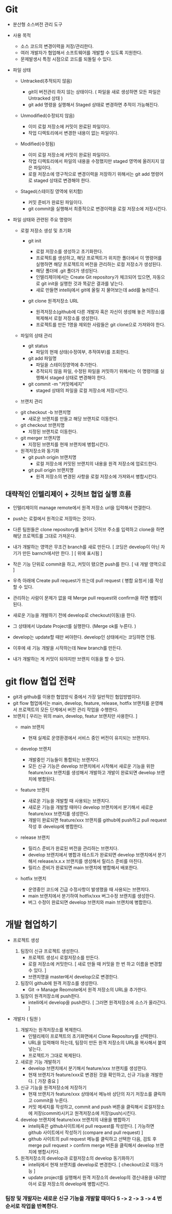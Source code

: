 # Git

+ 분산형 소스버전 관리 도구
+ 사용 목적
  - 소스 코드의 변경이력을 저장/관리한다.
  - 여러 개발자가 협업해서 소프트웨어를 개발할 수 있도록 지원한다.
  - 문제발생시 특정 시점으로 코드를 되돌릴 수 있다.

+ 파일 상태
  - Untracked(추적되지 않음)
    * git이 버전관리 하지 않는 상태이다. ( 파일을 새로 생성하면 모든 파일은 Untracked 상태 )
    * git add 명령을 실행해서 Staged 상태로 변경하면 추적이 가능해진다.
      
  - Unmodified(수정되지 않음)
    * 이미 로컬 저장소에 커밋이 완료된 파일이다.
    * 작업 디렉토리에서 변경한 내용이 없는 파일이다.
      
  - Modified(수정됨)
    * 이미 로컬 저장소에 커밋이 완료된 파일이다.
    * 작업 디렉토리에서 파일의 내용을 수정했지만 staged 영역에 올려지지 않은 파일이다.
    * 로컬 저장소에 영구적으로 변경이력을 저장하기 위해서는 git add 명령어로 staged 상태로 변경해야 한다.
      
  - Staged(스테이징 영역에 위치함)
    * 커밋 준비가 완료된 파일이다.
    * git commit을 실행해서 최종적으로 변경이력을 로컬 저장소에 저장시킨다.

+ 파일 상태와 관련된 주요 명령어
  - 로컬 저장소 생성 및 초기화
    * git init
      + 로컬 저장소를 생성하고 초기화한다.
      + 프로젝트를 생성하고, 해당 프로젝트가 위치한 폴더에서 이 명령어를 실행하면 해당 프로젝트의 버전을 관리하는 로컬 저장소가 생성된다.
      + 해당 폴더에 .git 폴더가 생성된다.
      + 인텔리제이에서는 Create Git repository가 체크되어 있으면, 자동으로 git init을 실행한 것과 똑같은 결과를 낳는다.
      + 새로 만들면 intellij에서 git에 올릴 지 물어보는데 add를 눌러준다.
     
    * git clone 원격저장소 URL
      + 원격저장소(github에 다른 개발자 혹은 자신이 생성해 놓은 저장소)를 복제해서 로컬 저장소를 생성한다.
      + 프로젝트를 만든 1명을 제외한 사람들은 git clone으로 가져와야 한다.
     
  - 파일의 상태 관리
    * git status
      + 파일의 현재 상태(수정여부, 추적여부)를 조회한다.
    * git add 파일명
      + 파일을 스테이징영역에 추가한다.
      + 추적되지 않음 파일, 수정된 파일을 커밋하기 위해서는 이 명령어를 실행해서 staged 상태로 변경해야 한다.
    * git commit -m "커밋메세지"
      + staged 상태의 파일을 로컬 저장소에 저장시킨다.

  - 브랜치 관리
   * git checkout -b 브랜치명
     + 새로운 브랜치를 만들고 해당 브랜치로 이동한다.
   * git checkout 브랜치명
     + 지정된 브랜치로 이동한다.
   * git merger 브랜치명
     + 지정된 브랜치를 현재 브랜치에 병합시킨다.

  - 원격저장소와 동기화
    * git push origin 브랜치명
      + 로컬 저장소에 커밋된 브랜치의 내용을 원격 저장소에 업로드한다.
    * git pull origin 브랜치명
      + 원격 저장소의 변경된 사항을 로컬 저장소에 가져와서 병합시킨다.

대략적인 인텔리제이 + 깃허브 협업 실행 흐름 
-----------------------------------------------------

* 인텔리제이의 manage remote에서 원격 저장소 url을 입력해서 연결한다.
* push는 로컬에서 원격으로 저장하는 것이다.
* 다른 팀원들은 clone repository를 눌러서 깃허브 주소를 입력하고 clone을 하면 해당 프로젝트를 그대로 가져온다.
* 내가 개발하는 영역은 무조건 branch를 새로 만든다. [ 코딩은 develop이 아닌 자기가 만든 barnch에서만 한다. ] [ 위에 표시됨 ]
* 작은 기능 단위로 commit을 하고, 커밋이 됐으면 push를 한다. [ 내 개발 영역으로 ]
* 우측 아래에 Create pull request가 뜨는데 pull request ( 병합 요청서 )를 작성할 수 있다.
* 관리하는 사람이 문제가 없을 때 Merge pull request와 confirm을 하면 병합이 된다.
   
* 새로운 기능을 개발하기 전에 develop로 checkout(이동)을 한다.
* 그 상태에서 Update Project를 실행한다. (Merge ok를 누른다. )
* develop는 update할 때만 써야한다. develop인 상태에서는 코딩하면 안됨.
* 이후에 새 기능 개발을 시작하는데 New branch를 만든다.
* 내가 개발하는 게 커밋이 되야지만 브랜치 이동을 할 수 있다.

# git flow 협업 전략

- git과 github를 이용한 협업방식 중에서 가장 일반적인 협업방법이다. 
- git flow 협업에서는 main, develop, feature, release, hotfix 브랜치를 운영해서 프로젝트의 모든 단계에서 버전 관리 작업을 수행한다.
- 브랜치 [ 우리는 위의 main, develop, featur 브랜치만 사용한다. ]
  + main 브랜치
    * 현재 실제로 운영환경에서 서비스 중인 버전이 유지되는 브랜치다.
      
  + develop 브랜치
    * 개발중인 기능들이 통합되는 브랜치다.
    * 모든 신규 기능은 develop 브랜치에서 시작해서 새로운 기능을 위한 feature/xxx 브랜치를 생성해서 개발하고 개발이 완료되면 develop 브랜치에 병합된다.
      
  + feature 브랜치
    * 새로운 기능을 개발할 때 사용되는 브랜치다.
    * 새로운 기능을 개발할 때마다 develop 브랜치에서 분기해서 새로운 feature/xxx 브랜치를 생성한다.
    * 개발이 완료되면 feature/xxx 브랜치를 github에 push하고 pull request 작성 후 develop에 병합한다.

  + release 브랜치
    * 릴리스 준비가 완료된 버전을 관리하는 브랜치다.
    * develop 브랜치에서 병합과 테스트가 완료되면 develop 브랜치에서 분기해서 release/x.x.x 브랜치를 생성해서 릴리스 준비를 마친다.
    * 릴리스 준비가 완료되면 main 브랜치에 병합해서 배포한다.
  
  + hotfix 브랜치
    * 운영중인 코드에 긴급 수정사항이 발생했을 때 사용되는 브랜치다.
    * main 브랜치에서 분기하여 hotfix/xxx 버그수정 브랜치를 생성한다.
    * 버그 수정이 완료되면 develop 브랜치와 main 브랜치에 병합한다.

# 개발 협업하기
  + 프로젝트 생성
    1. 팀장이 신규 프로젝트 생성한다.
       * 프로젝트 생성시 로컬저장소를 만든다.
       * 로컬 저장소에 커밋한다. [ 새로 만들 때 커밋을 한 번 하고 이름을 변경할 수 있다. ]
       * 브랜치명을 master에서 develop으로 변경한다. 
    2. 팀장이 github에 원격 저장소를 생성한다.
       * Git -> Manage Reomote에서 원격 저장소의 URL을 추가한다.
    3. 팀장이 원격저장소에 push한다.
       * intelli에서 develop을 push한다. [ 그러면 원격저장소에 소스가 올라간다. ]
      
  + 개발자 ( 팀원 )
    1. 개발자는 원격저장소를 복제한다.
       * 인텔리제이 프로젝트의 초기화면에서 Clone Repository를 선택한다.
       * URL을 입력해야 하는데, 팀장이 만든 원격 저장소의 URL을 복사해서 붙여넣는다.
       * 프로젝트가 그대로 복제된다.
    2. 새로운 기능 개발하기
       * develop 브랜치에서 분기해서 feature/xxx 브랜치를 생성한다.
       * 현재 브랜치가 feature/xxx로 변경된 것을 확인하고, 신규 기능을 개발한다. [ 가장 중요 ]
    3. 신규 기능을 원격저장소에 저장하기
       * 현재 브랜치가 feature/xxx 상태에서 메뉴바 상단의 자기 저장소를 클릭하고 commit을 누른다.
       * 커밋 메세지를 작성하고, commit and push 버튼을 클릭해서 로컬저장소에 저장(commit)시키고 원격저장소에 저장(push)시킨다.
    4. develop 브랜치에 feature/xxx 브랜치의 내용을 병합하기
       * intellij혹은 github사이트에서 pull request를 작성한다. [ 가능하면 github 사이트에서 작성하기 (compare and pull request) ]
       * github 사이트의 pull request 메뉴를 클릭하고 선택한 다음, 검토 후 merge pull request > confirm merge 버튼을 클릭해서 develop 브랜치에 병합시키다.
    5. 원격저장소의 develop과 로컬저장소의 develop 동기화하기
       * intellij에서 현재 브랜치를 develop로 변경한다. [ checkout으로 이동가능 ]
       * update project를 실행해서 원격 저장소의 develop의 갱신내용을 내려받아서 로컬 저장소의 develop에 병합시킨다.

  ### 팀장 및 개발자는 새로운 신규 기능을 개발할 때마다 5 -> 2 -> 3 -> 4 번 순서로 작업을 반복한다.
